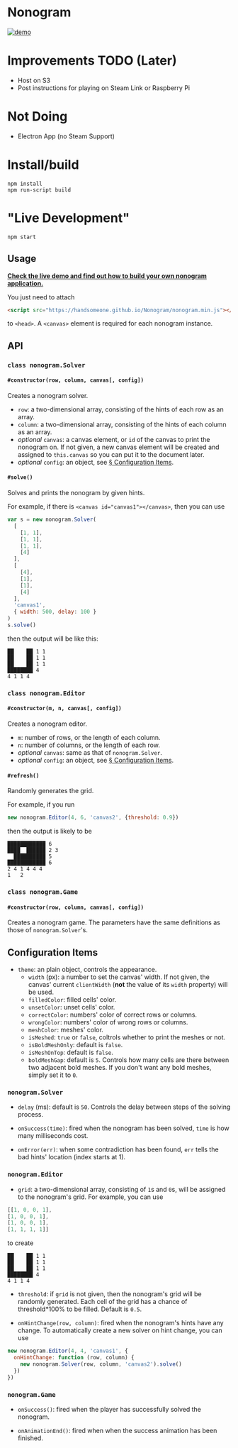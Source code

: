 # Nonogram

[![demo](https://i.imgur.com/beKvKjH.gif)](https://github.com/predbrad/Nonogram)


# Improvements TODO (Later)

* Host on S3
* Post instructions for playing on Steam Link or Raspberry Pi

# Not Doing

* Electron App (no Steam Support)

# Install/build

```
npm install
npm run-script build
```

# "Live Development"

```
npm start
```

## Usage

[**Check the live demo and find out how to build your own nonogram application.**](https://handsomeone.github.io/Nonogram)

You just need to attach

```html
<script src="https://handsomeone.github.io/Nonogram/nonogram.min.js"></script>
```

to `<head>`. A `<canvas>` element is required for each nonogram instance.

## API

### `class nonogram.Solver`

#### `#constructor(row, column, canvas[, config])`

Creates a nonogram solver.

- `row`: a two-dimensional array, consisting of the hints of each row as an array.
- `column`: a two-dimensional array, consisting of the hints of each column as an array.
- *optional* `canvas`: a canvas element, or `id` of the canvas to print the nonogram on. If not given, a new canvas element will be created and assigned to `this.canvas` so you can put it to the document later.
- *optional* `config`: an object, see [§ Configuration Items](#configuration-items).

#### `#solve()`

Solves and prints the nonogram by given hints.

For example, if there is `<canvas id="canvas1"></canvas>`, then you can use
```javascript
var s = new nonogram.Solver(
  [
    [1, 1],
    [1, 1],
    [1, 1],
    [4]
  ],
  [
    [4],
    [1],
    [1],
    [4]
  ],
  'canvas1',
  { width: 500, delay: 100 }
)
s.solve()
```
then the output will be like this:
```
██    ██ 1 1
██    ██ 1 1
██    ██ 1 1
████████ 4
4 1 1 4
```

### `class nonogram.Editor`

#### `#constructor(m, n, canvas[, config])`

Creates a nonogram editor.

- `m`: number of rows, or the length of each column.
- `n`: number of columns, or the length of each row.
- *optional* `canvas`: same as that of `nonogram.Solver`.
- *optional* `config`: an object, see [§ Configuration Items](#configuration-items).

#### `#refresh()`

Randomly generates the grid.

For example, if you run
```javascript
new nonogram.Editor(4, 6, 'canvas2', {threshold: 0.9})
```
then the output is likely to be
```
████████████ 6
████  ██████ 2 3
  ██████████ 5
████████████ 6
2 4 1 4 4 4
1   2
```

### `class nonogram.Game`

#### `#constructor(row, column, canvas[, config])`

Creates a nonogram game. The parameters have the same definitions as those of `nonogram.Solver`'s.

## Configuration Items

- `theme`: an plain object, controls the appearance.
  - `width` (px): a number to set the canvas' width. If not given, the canvas' current `clientWidth` (**not** the value of its `width` property) will be used.
  - `filledColor`: filled cells' color.
  - `unsetColor`: unset cells' color.
  - `correctColor`: numbers' color of correct rows or columns.
  - `wrongColor`: numbers' color of wrong rows or columns.
  - `meshColor`: meshes' color.
  - `isMeshed`: `true` or `false`, coltrols whether to print the meshes or not.
  - `isBoldMeshOnly`: default is `false`.
  - `isMeshOnTop`: default is `false`.
  - `boldMeshGap`: default is `5`. Controls how many cells are there between two adjacent bold meshes. If you don't want any bold meshes, simply set it to `0`.

### `nonogram.Solver`

- `delay` (ms): default is `50`. Controls the delay between steps of the solving process.

- `onSuccess(time)`: fired when the nonogram has been solved, `time` is how many milliseconds cost.

- `onError(err)`: when some contradiction has been found, `err` tells the bad hints' location (index starts at 1).

### `nonogram.Editor`

- `grid`: a two-dimensional array, consisting of `1`s and `0`s, will be assigned to the nonogram's grid. For example, you can use
```javascript
[[1, 0, 0, 1],
[1, 0, 0, 1],
[1, 0, 0, 1],
[1, 1, 1, 1]]
```
to create
```
██    ██ 1 1
██    ██ 1 1
██    ██ 1 1
████████ 4
4 1 1 4
```

- `threshold`: if `grid` is not given, then the nonogram's grid will be randomly generated. Each cell of the grid has a chance of threshold*100% to be filled. Default is `0.5`.

- `onHintChange(row, column)`: fired when the nonogram's hints have any change. To automatically create a new solver on hint change, you can use
```javascript
new nonogram.Editor(4, 4, 'canvas1', {
  onHintChange: function (row, column) {
    new nonogram.Solver(row, column, 'canvas2').solve()
  })
})
```

### `nonogram.Game`

- `onSuccess()`: fired when the player has successfully solved the nonogram.

- `onAnimationEnd()`: fired when when the success animation has been finished.
